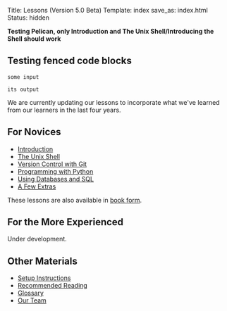 Title: Lessons (Version 5.0 Beta)
Template: index
save_as: index.html
Status: hidden

**Testing Pelican, only Introduction and The Unix Shell/Introducing the Shell should work**

## Testing fenced code blocks

```input
some input
```

~~~~{.output}
its output
~~~~


We are currently updating our lessons
to incorporate what we've learned from our learners
in the last four years.

## For Novices

*   [Introduction]({filename}intro.md)
*   [The Unix Shell]({filename}novice/shell/index.md)
*   [Version Control with Git](novice/git/index.html)
*   [Programming with Python](novice/python/index.html)
*   [Using Databases and SQL](novice/sql/index.html)
*   [A Few Extras](novice/extras/index.html)

These lessons are also available in [book form](book.html).

## For the More Experienced

Under development.

## Other Materials

*   [Setup Instructions](setup.html)
*   [Recommended Reading](bib.html)
*   [Glossary](gloss.html)
*   [Our Team](team.html)
